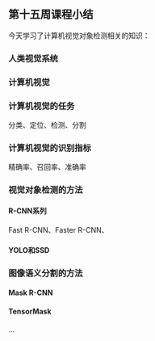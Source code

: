 ## 第十五周课程小结
今天学习了计算机视觉对象检测相关的知识：

### 人类视觉系统
### 计算机视觉
### 计算机视觉的任务
分类、定位、检测、分割
### 计算机视觉的识别指标
精确率、召回率、准确率
### 视觉对象检测的方法
#### R-CNN系列
Fast R-CNN、Faster R-CNN、
#### YOLO和SSD
### 图像语义分割的方法
#### Mask R-CNN
#### TensorMask
...
